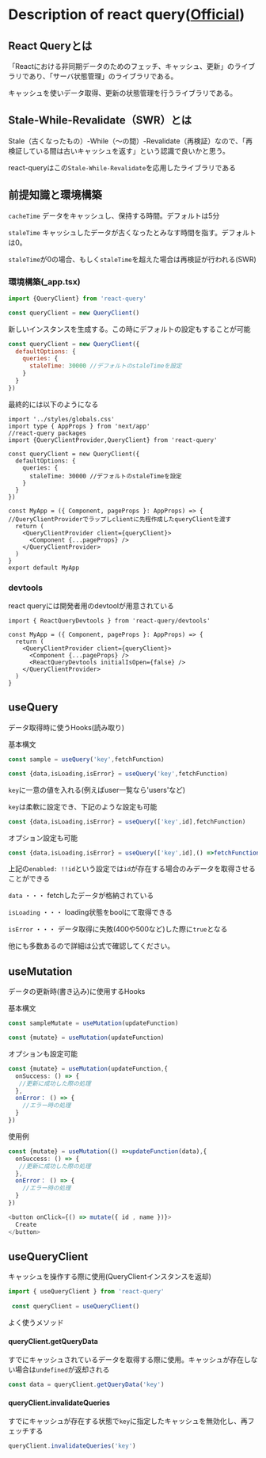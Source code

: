 # Description of react query([Official](https://react-query.tanstack.com/))

## React Queryとは

「Reactにおける非同期データのためのフェッチ、キャッシュ、更新」のライブラリであり、「サーバ状態管理」のライブラリである。

キャッシュを使いデータ取得、更新の状態管理を行うライブラリである。

## Stale-While-Revalidate（SWR）とは

Stale（古くなったもの）-While（〜の間）-Revalidate（再検証）なので、「再検証している間は古いキャッシュを返す」という認識で良いかと思う。

react-queryはこの`Stale-While-Revalidate`を応用したライブラリである

## 前提知識と環境構築

`cacheTime` データをキャッシュし、保持する時間。デフォルトは5分

`staleTime` キャッシュしたデータが古くなったとみなす時間を指す。デフォルトは0。

`staleTime`が0の場合、もしく`staleTime`を超えた場合は再検証が行われる(SWR)

### 環境構築(_app.tsx)

```_app.jsx
import {QueryClient} from 'react-query'

const queryClient = new QueryClient()
```
新しいインスタンスを生成する。この時にデフォルトの設定もすることが可能
```_app.jsx
const queryClient = new QueryClient({
  defaultOptions: {
    queries: {
      staleTime: 30000 //デフォルトのstaleTimeを設定
    }
  }
})
```
最終的には以下のようになる

```_app.tsx
import '../styles/globals.css'
import type { AppProps } from 'next/app'
//react-query packages
import {QueryClientProvider,QueryClient} from 'react-query'

const queryClient = new QueryClient({
  defaultOptions: {
    queries: {
      staleTime: 30000 //デフォルトのstaleTimeを設定
    }
  }
})

const MyApp = ({ Component, pageProps }: AppProps) => {
//QueryClientProviderでラップしclientに先程作成したqueryClientを渡す
  return (
    <QueryClientProvider client={queryClient}> 
      <Component {...pageProps} />
    </QueryClientProvider>
  )
}
export default MyApp
```

### devtools

react queryには開発者用のdevtoolが用意されている

```_app.tsx
import { ReactQueryDevtools } from 'react-query/devtools'

const MyApp = ({ Component, pageProps }: AppProps) => {
  return (
    <QueryClientProvider client={queryClient}>
      <Component {...pageProps} />
      <ReactQueryDevtools initialIsOpen={false} />
    </QueryClientProvider>
  )
}
```

## useQuery

データ取得時に使うHooks(読み取り)

基本構文
```sample.js
const sample = useQuery('key',fetchFunction)
```
```sample.js
const {data,isLoading,isError} = useQuery('key',fetchFunction)
```
`key`に一意の値を入れる(例えばuser一覧なら'users'など) 

`key`は柔軟に設定でき、下記のような設定も可能
```sample.js
const {data,isLoading,isError} = useQuery(['key',id],fetchFunction)
```
オプション設定も可能
```sample.js
const {data,isLoading,isError} = useQuery(['key',id],() =>fetchFunction(id),{ enabled: !!id })
```
上記の`enabled: !!id`という設定では`id`が存在する場合のみデータを取得させることができる

`data` ・・・ fetchしたデータが格納されている   

`isLoading` ・・・ loading状態をboolにて取得できる  

`isError` ・・・ データ取得に失敗(400や500など)した際に`true`となる  

他にも多数あるので詳細は公式で確認してください。


## useMutation

データの更新時(書き込み)に使用するHooks

基本構文

```sample.ts
const sampleMutate = useMutation(updateFunction)
```
```sample.ts
const {mutate} = useMutation(updateFunction)
```

オプションも設定可能

```sample.ts
const {mutate} = useMutation(updateFunction,{
  onSuccess: () => {
   //更新に成功した際の処理
  },
  onError： () => {
    //エラー時の処理
  }
})
```

使用例

```sample.ts
const {mutate} = useMutation(() =>updateFunction(data),{
  onSuccess: () => {
   //更新に成功した際の処理
  },
  onError： () => {
    //エラー時の処理
  }
})

<button onClick={() => mutate({ id , name })}>
  Create 
</button>
```

## useQueryClient

キャッシュを操作する際に使用(QueryClientインスタンスを返却)

```sample.ts
import { useQueryClient } from 'react-query'
 
 const queryClient = useQueryClient()

```

よく使うメソッド

#### queryClient.getQueryData

すでにキャッシュされているデータを取得する際に使用。キャッシュが存在しない場合は`undefined`が返却される
```sample.ts
const data = queryClient.getQueryData('key')
```

#### queryClient.invalidateQueries

すでにキャッシュが存在する状態で`key`に指定したキャッシュを無効化し、再フェッチする

```sample.ts
queryClient.invalidateQueries('key')
```
